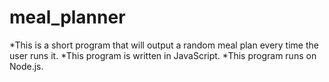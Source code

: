# meal_planner
*This is a short program that will output a random meal plan every time the user runs it.
*This program is written in JavaScript.
*This program runs on Node.js.
